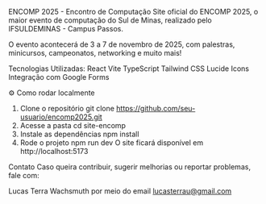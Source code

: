 ENCOMP 2025 - Encontro de Computação
Site oficial do ENCOMP 2025, o maior evento de computação do Sul de Minas, realizado pelo IFSULDEMINAS - Campus Passos.

O evento acontecerá de 3 a 7 de novembro de 2025, com palestras, minicursos, campeonatos, networking e muito mais!

Tecnologias Utilizadas:
React
Vite
TypeScript
Tailwind CSS 
Lucide Icons 
Integração com Google Forms

⚙️ Como rodar localmente
1. Clone o repositório
git clone https://github.com/seu-usuario/encomp2025.git
2. Acesse a pasta
cd site-encomp
3. Instale as dependências
npm install
4. Rode o projeto
npm run dev
O site ficará disponível em http://localhost:5173

Contato
Caso queira contribuir, sugerir melhorias ou reportar problemas, fale com:

Lucas Terra Wachsmuth por meio do email lucasterrau@gmail.com